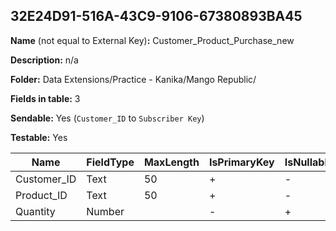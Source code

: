 ## 32E24D91-516A-43C9-9106-67380893BA45

**Name** (not equal to External Key)**:** Customer_Product_Purchase_new

**Description:** n/a

**Folder:** Data Extensions/Practice - Kanika/Mango Republic/

**Fields in table:** 3

**Sendable:** Yes (`Customer_ID` to `Subscriber Key`)

**Testable:** Yes

| Name | FieldType | MaxLength | IsPrimaryKey | IsNullable | DefaultValue |
| --- | --- | --- | --- | --- | --- |
| Customer_ID | Text | 50 | + | - |  |
| Product_ID | Text | 50 | + | - |  |
| Quantity | Number |  | - | + |  |

